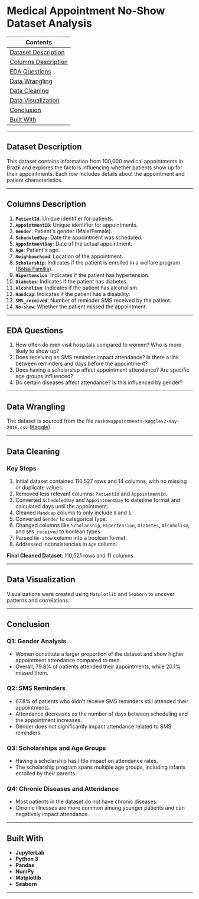# Medical Appointment No-Show Dataset Analysis

| Contents                           |
|------------------------------------|
| [Dataset Description](#dataset-description) |
| [Columns Description](#columns-description) |
| [EDA Questions](#eda-questions)   |
| [Data Wrangling](#data-wrangling) |
| [Data Cleaning](#data-cleaning)   |
| [Data Visualization](#data-visualization) |
| [Conclusion](#conclusion)         |
| [Built With](#built-with)         |

---

## Dataset Description
This dataset contains information from 100,000 medical appointments in Brazil and explores the factors influencing whether patients show up for their appointments. Each row includes details about the appointment and patient characteristics.  

---

## Columns Description
1. **`PatientId`**: Unique identifier for patients.  
2. **`AppointmentID`**: Unique identifier for appointments.  
3. **`Gender`**: Patient's gender (Male/Female).  
4. **`ScheduledDay`**: Date the appointment was scheduled.  
5. **`AppointmentDay`**: Date of the actual appointment.  
6. **`Age`**: Patient's age.  
7. **`Neighbourhood`**: Location of the appointment.  
8. **`Scholarship`**: Indicates if the patient is enrolled in a welfare program ([Bolsa Família](https://en.wikipedia.org/wiki/Bolsa_Fam%C3%ADlia)).  
9. **`Hipertension`**: Indicates if the patient has hypertension.  
10. **`Diabetes`**: Indicates if the patient has diabetes.  
11. **`Alcoholism`**: Indicates if the patient has alcoholism.  
12. **`Handcap`**: Indicates if the patient has a disability.  
13. **`SMS_received`**: Number of reminder SMS received by the patient.  
14. **`No-show`**: Whether the patient missed the appointment.  

---

## EDA Questions
1. How often do men visit hospitals compared to women? Who is more likely to show up?  
2. Does receiving an SMS reminder impact attendance? Is there a link between reminders and days before the appointment?  
3. Does having a scholarship affect appointment attendance? Are specific age groups influenced?  
4. Do certain diseases affect attendance? Is this influenced by gender?  

---

## Data Wrangling
The dataset is sourced from the file `noshowappointments-kagglev2-may-2016.csv` ([Kaggle](https://www.kaggle.com/datasets/joniarroba/noshowappointments)).  

---

## Data Cleaning
### Key Steps
1. Initial dataset contained 110,527 rows and 14 columns, with no missing or duplicate values.  
2. Removed less relevant columns: `PatientId` and `AppointmentId`.  
3. Converted `ScheduledDay` and `AppointmentDay` to datetime format and calculated days until the appointment.  
4. Cleaned `Handcap` column to only include `0` and `1`.  
5. Converted `Gender` to categorical type.  
6. Changed columns like `Scholarship`, `Hipertension`, `Diabetes`, `Alcoholism`, and `SMS_received` to boolean types.  
7. Parsed `No-show` column into a boolean format.  
8. Addressed inconsistencies in `Age` column.  

**Final Cleaned Dataset**: 110,521 rows and 11 columns.  

---

## Data Visualization
Visualizations were created using `Matplotlib` and `Seaborn` to uncover patterns and correlations.  

---

## Conclusion
### Q1: Gender Analysis  
- Women constitute a larger proportion of the dataset and show higher appointment attendance compared to men.  
- Overall, 79.8% of patients attended their appointments, while 20.1% missed them.  

### Q2: SMS Reminders  
- 67.8% of patients who didn’t receive SMS reminders still attended their appointments.  
- Attendance decreases as the number of days between scheduling and the appointment increases.  
- Gender does not significantly impact attendance related to SMS reminders.  

### Q3: Scholarships and Age Groups  
- Having a scholarship has little impact on attendance rates.  
- The scholarship program spans multiple age groups, including infants enrolled by their parents.  

### Q4: Chronic Diseases and Attendance  
- Most patients in the dataset do not have chronic diseases.  
- Chronic illnesses are more common among younger patients and can negatively impact attendance.  

---

## Built With
- **JupyterLab**  
- **Python 3**  
- **Pandas**  
- **NumPy**  
- **Matplotlib**  
- **Seaborn**

---
